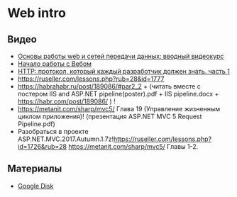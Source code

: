 # Web intro
## Видео
- [Основы работы web и сетей передачи данных: вводный видеокурс](https://proglib.io/p/networks-youtube-course/)
- [Начало работы с Вебом](https://developer.mozilla.org/ru/docs/Learn/Getting_started_with_the_web)
- [HTTP: протокол, который каждый разработчик должен знать. часть 1](https://ruseller.com/lessons.php?id=1726&rub=28)
- https://ruseller.com/lessons.php?rub=28&id=1777
- https://habrahabr.ru/post/189086/#par2_2 + (читать вместе с постером IIS and ASP.NET pipeline(poster).pdf + IIS pipeline.docx + https://habr.com/post/189086/ ) !
- https://metanit.com/sharp/mvc5/ Глава 19 (Управление жизненным циклом приложения)! (презентация ASP.NET MVC 5 Request Pipeline.pdf)
- Разобраться в проекте ASP.NET.MVC.2017.Autumn.1.7z!https://ruseller.com/lessons.php?id=1726&rub=28 https://metanit.com/sharp/mvc5/ Главы 1-2.

## Материалы
- [Google Disk](https://drive.google.com/drive/u/0/folders/1CFaf05YsFiCa0dANGqS5UnUaDgBAQIuI)
